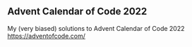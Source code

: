 ## Advent Calendar of Code 2022

My (very biased) solutions to Advent Calendar of Code 2022 https://adventofcode.com/ 